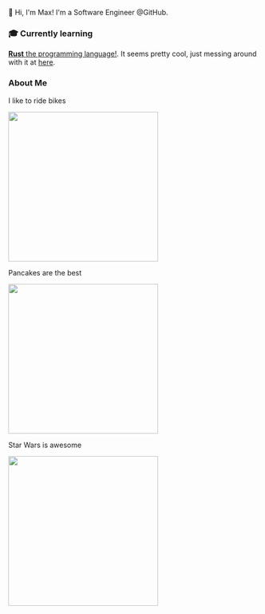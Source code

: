 👋 Hi, I'm Max! I'm a Software Engineer @GitHub.

### 🎓 Currently learning

[__Rust__ the programming language!](https://www.rust-lang.org/learn). It seems pretty cool, just messing around with it at [here](https://github.com/wagnerm/plex_live_search).

### About Me

I like to ride bikes

<img src="https://media.giphy.com/media/RhSiIe2u05WOn0obtb/giphy.gif" width="300" />

Pancakes are the best

<img src="https://media.giphy.com/media/fbsMixt3BQBKU/giphy.gif" width="300" />

Star Wars is awesome

<img src="https://media.giphy.com/media/3ohjV4HLvvA2qQfVgQ/giphy.gif" width="300" />
